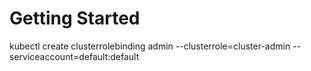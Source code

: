# Getting Started
kubectl create clusterrolebinding admin --clusterrole=cluster-admin --serviceaccount=default:default

